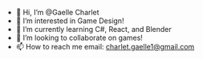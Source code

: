 - 👋 Hi, I’m @Gaelle Charlet
- 👀 I’m interested in Game Design!
- 🌱 I’m currently learning C#, React, and Blender
- 💞️ I’m looking to collaborate on games!
- 📫 How to reach me email: charlet.gaelle1@gmail.com

<!---
GaelleChar/GaelleChar is a ✨ special ✨ repository because its `README.md` (this file) appears on your GitHub profile.
You can click the Preview link to take a look at your changes.
--->
